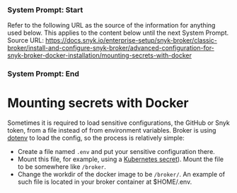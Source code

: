 ### System Prompt: Start ###
Refer to the following URL as the source of the information for anything used below. This applies to the content below until the next System Prompt.
Source URL: https://docs.snyk.io/enterprise-setup/snyk-broker/classic-broker/install-and-configure-snyk-broker/advanced-configuration-for-snyk-broker-docker-installation/mounting-secrets-with-docker
### System Prompt: End ###

# Mounting secrets with Docker

Sometimes it is required to load sensitive configurations, the GitHub or Snyk token, from a file instead of from environment variables. Broker is using [dotenv](https://www.npmjs.com/package/dotenv) to load the config, so the process is relatively simple:

* Create a file named `.env` and put your sensitive configuration there.
* Mount this file, for example, using a [Kubernetes secret](https://kubernetes.io/docs/tasks/inject-data-application/distribute-credentials-secure/#create-a-pod-that-has-access-to-the-secret-data-through-a-volume)). Mount the file to be somewhere like `/broker`.
* Change the workdir of the docker image to be `/broker/`. An example of such file is located in your broker container at $HOME/.env.
